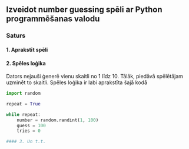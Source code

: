 ## Izveidot number guessing spēli ar Python programmēšanas valodu

### Saturs 

#### 1. Aprakstīt spēli 
#### 2. Spēles loģika 

Dators nejauši ģenerē vienu skaitli no 1 līdz 10. Tālāk, piedāvā spēlētājam uzminēt to skaitli. 
Spēles loģika ir labi aprakstīta šajā kodā 
```py
import random

repeat = True

while repeat:
    number = random.randint(1, 100)
    guess = 100
    tries = 0

#### 3. Un t.t.
